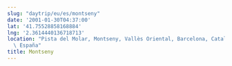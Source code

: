```yaml
---
slug: "daytrip/eu/es/montseny"
date: '2001-01-30T04:37:00'
lat: '41.75528858168884'
lng: '2.3614440136718713'
location: "Pista del Molar, Montseny, Vallès Oriental, Barcelona, Catalunya, 08469,\
  \ España"
title: Montseny
---
```



